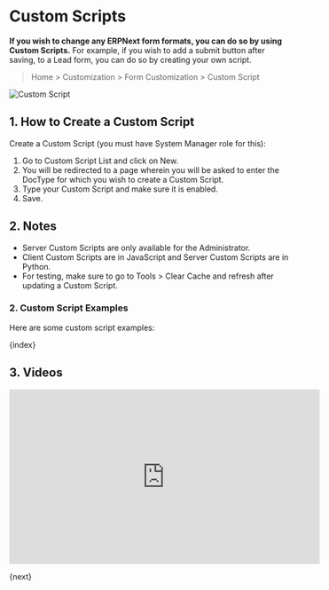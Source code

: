 <!-- add-breadcrumbs -->
# Custom Scripts

**If you wish to change any ERPNext form formats, you can do so by using Custom Scripts.** For example, if you wish to add a submit button after saving, to a Lead form, you can do so by creating your own script.

> Home > Customization > Form Customization > Custom Script

<img alt="Custom Script" class="screenshot" src="{{docs_base_url}}/v13/assets/img/customize/customize-erpnext-custom-scripts.png">

## 1. How to Create a Custom Script

Create a Custom Script (you must have System Manager role for this):

  1. Go to Custom Script List and click on New.
  2. You will be redirected to a page wherein you will be asked to enter the DocType for which you wish to create a Custom Script.
  3. Type your Custom Script and make sure it is enabled.
  4. Save.

## 2. Notes

  * Server Custom Scripts are only available for the Administrator.
  * Client Custom Scripts are in JavaScript and Server Custom Scripts are in Python.
  * For testing, make sure to go to Tools > Clear Cache and refresh after updating a Custom Script.

### 2. Custom Script Examples
Here are some custom script examples:

{index}

## 3. Videos

<div class="embed-container">
    <iframe width="560" height="315" src="https://www.youtube.com/embed/WSzkpPm3iIU?controls=0&amp;start=1693" frameborder="0" allow="accelerometer; autoplay; encrypted-media; gyroscope; picture-in-picture" allowfullscreen></iframe>
</div>

{next}
